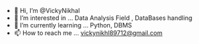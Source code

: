 - 👋 Hi, I’m @VickyNikhal
- 👀 I’m interested in ... Data Analysis Field , DataBases handling
- 🌱 I’m currently learning ... Python, DBMS
- 📫 How to reach me ...  vickynikhl89712@gmail.com

<!---
VickyNikhal/VickyNikhal is a ✨ special ✨ repository because its `README.md` (this file) appears on your GitHub profile.
You can click the Preview link to take a look at your changes.
--->
